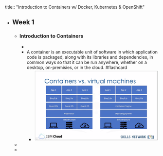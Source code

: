 title:: "Introduction to Containers w/ Docker, Kubernetes & OpenShift"

- ## Week 1
	- ### Introduction to Containers
		-
		- A container is an executable unit of software in which application code is packaged, along with its libraries and dependencies, in common ways so that it can be run anywhere, whether on a desktop, on-premisies, or in the cloud. #flashcard
			- ![image.png](../assets/image_1659713334665_0.png)
	-
	-
